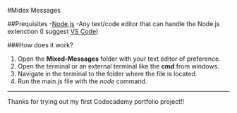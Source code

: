 #Midex Messages

##Prequisites
-[Node.js](https://nodejs.org/en/)
-Any text/code editor that can handle the Node.js extenction (I suggest [VS Code](https://code.visualstudio.com/))

###How does it work?
1. Open the **Mixed-Messages** folder with your text editor of preference.
2. Open the terminal or an external terminal like the **cmd** from windows.
3. Navigate in the terminal to the folder where the file is located.
4. Run the main.js file with the *node* command.

-------------------------------------------

Thanks for trying out my first Codecademy portfolio project!!
